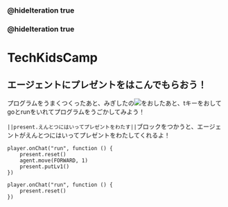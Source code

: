 ### @hideIteration true
### @hideIteration true

# TechKidsCamp

## エージェントにプレゼントをはこんでもらおう！

プログラムをうまくつくったあと、みぎしたの![](https://raw.githubusercontent.com/camp-minecraft/TechkidsCampTutorial/master/images/playbutton.png)をおしたあと、tキーをおしてgoとrunをいれてプログラムをうごかしてみよう！

``||present.えんとつにはいってプレゼントをわたす||``ブロックをつかうと、エージェントがえんとつにはいってプレゼントをわたしてくれるよ！

```ghost
player.onChat("run", function () {
    present.reset()
    agent.move(FORWARD, 1)
    present.putLv1()
})
```

```template
player.onChat("run", function () {
    present.reset()
})
```
